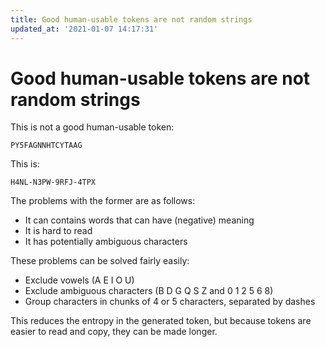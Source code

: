 ```yaml
---
title: Good human-usable tokens are not random strings
updated_at: '2021-01-07 14:17:31'
---
```


# Good human-usable tokens are not random strings
This is not a good human-usable token:

```
PY5FAGNNHTCYTAAG
```

This is:

```
H4NL-N3PW-9RFJ-4TPX
```

The problems with the former are as follows:

* It can contains words that can have (negative) meaning
* It is hard to read
* It has potentially ambiguous characters

These problems can be solved fairly easily:

* Exclude vowels (A E I O U)
* Exclude ambiguous characters (B D G Q S Z and 0 1 2 5 6 8)
* Group characters in chunks of 4 or 5 characters, separated by dashes

This reduces the entropy in the generated token, but because tokens are easier to read and copy, they can be made longer.